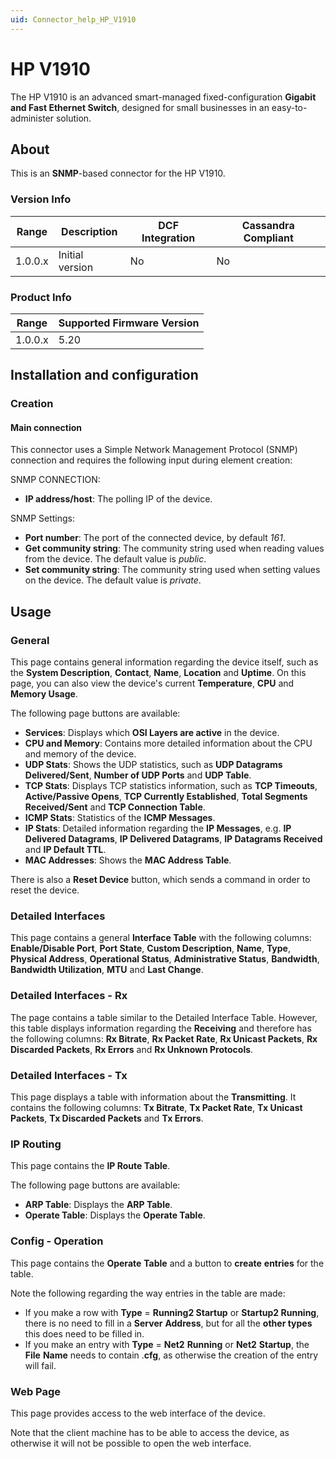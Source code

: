```yaml
---
uid: Connector_help_HP_V1910
---
```


# HP V1910

The HP V1910 is an advanced smart-managed fixed-configuration **Gigabit and Fast Ethernet Switch**, designed for small businesses in an easy-to-administer solution.

## About

This is an **SNMP**-based connector for the HP V1910.

### Version Info

| Range | Description | DCF Integration | Cassandra Compliant |
|------------------|-----------------|---------------------|-------------------------|
| 1.0.0.x          | Initial version | No                  | No                      |

### Product Info

| Range | Supported Firmware Version |
|------------------|-----------------------------|
| 1.0.0.x          | 5.20                        |

## Installation and configuration

### Creation

#### Main connection

This connector uses a Simple Network Management Protocol (SNMP) connection and requires the following input during element creation:

SNMP CONNECTION:

- **IP address/host**: The polling IP of the device.

SNMP Settings:

- **Port number**: The port of the connected device, by default *161*.
- **Get community string**: The community string used when reading values from the device. The default value is *public*.
- **Set community string**: The community string used when setting values on the device. The default value is *private*.

## Usage

### General

This page contains general information regarding the device itself, such as the **System Description**, **Contact**, **Name**, **Location** and **Uptime**. On this page, you can also view the device's current **Temperature**, **CPU** and **Memory Usage**.

The following page buttons are available:

- **Services**: Displays which **OSI Layers are active** in the device.
- **CPU and Memory**: Contains more detailed information about the CPU and memory of the device.
- **UDP Stats**: Shows the UDP statistics, such as **UDP Datagrams Delivered/Sent**, **Number of UDP Ports** and **UDP Table**.
- **TCP Stats**: Displays TCP statistics information, such as **TCP Timeouts**, **Active/Passive Opens**, **TCP Currently Established**, **Total Segments Received/Sent** and **TCP Connection Table**.
- **ICMP Stats**: Statistics of the **ICMP Messages**.
- **IP Stats**: Detailed information regarding the **IP Messages**, e.g. **IP Delivered Datagrams**, **IP Delivered Datagrams**, **IP Datagrams Received** and **IP Default TTL**.
- **MAC Addresses**: Shows the **MAC Address Table**.

There is also a **Reset Device** button, which sends a command in order to reset the device.

### Detailed Interfaces

This page contains a general **Interface Table** with the following columns: **Enable/Disable Port**, **Port State**, **Custom Description**, **Name**, **Type**, **Physical Address**, **Operational Status**, **Administrative Status**, **Bandwidth**, **Bandwidth Utilization**, **MTU** and **Last Change**.

### Detailed Interfaces - Rx

The page contains a table similar to the Detailed Interface Table. However, this table displays information regarding the **Receiving** and therefore has the following columns: **Rx Bitrate**, **Rx Packet Rate**, **Rx Unicast Packets**, **Rx Discarded Packets**, **Rx Errors** and **Rx Unknown Protocols**.

### Detailed Interfaces - Tx

This page displays a table with information about the **Transmitting**. It contains the following columns: **Tx Bitrate**, **Tx Packet Rate**, **Tx Unicast Packets**, **Tx Discarded Packets** and **Tx Errors**.

### IP Routing

This page contains the **IP Route Table**.

The following page buttons are available:

- **ARP Table**: Displays the **ARP Table**.
- **Operate Table**: Displays the **Operate Table**.

### Config - Operation

This page contains the **Operate** **Table** and a button to **create** **entries** for the table.

Note the following regarding the way entries in the table are made:

- If you make a row with **Type** = **Running2 Startup** or **Startup2 Running**, there is no need to fill in a **Server** **Address**, but for all the **other types** this does need to be filled in.
- If you make an entry with **Type** = **Net2** **Running** or **Net2** **Startup**, the **File** **Name** needs to contain .**cfg**, as otherwise the creation of the entry will fail.

### Web Page

This page provides access to the web interface of the device.

Note that the client machine has to be able to access the device, as otherwise it will not be possible to open the web interface.
